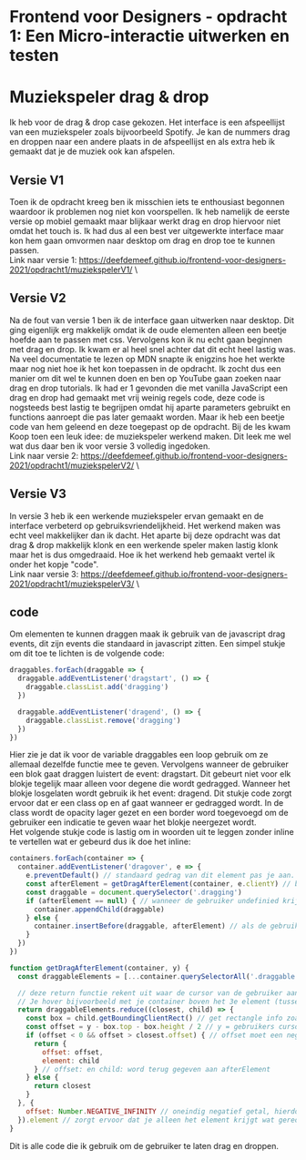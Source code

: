 # Frontend voor Designers - opdracht 1: Een Micro-interactie uitwerken en testen

# Muziekspeler drag & drop
Ik heb voor de drag & drop case gekozen.
Het interface is een afspeellijst van een muziekspeler zoals bijvoorbeeld Spotify. Je kan de nummers drag en droppen naar een andere plaats in de afspeellijst en als extra heb ik gemaakt dat je de muziek ook kan afspelen.

## Versie V1
Toen ik de opdracht kreeg ben ik misschien iets te enthousiast begonnen waardoor ik problemen nog niet kon voorspellen. Ik heb namelijk de eerste versie op mobiel gemaakt maar blijkaar werkt drag en drop hiervoor niet omdat het touch is. Ik had dus al een best ver uitgewerkte interface maar kon hem gaan omvormen naar desktop om drag en drop toe te kunnen passen. 
\
Link naar versie 1: https://deefdemeef.github.io/frontend-voor-designers-2021/opdracht1/muziekspelerV1/
\
## Versie V2
Na de fout van versie 1 ben ik de interface gaan uitwerken naar desktop. Dit ging eigenlijk erg makkelijk omdat ik de oude elementen alleen een beetje hoefde aan te passen met css. 
Vervolgens kon ik nu echt gaan beginnen met drag en drop.
Ik kwam er al heel snel achter dat dit echt heel lastig was. Na veel documentatie te lezen op MDN snapte ik enigzins hoe het werkte maar nog niet hoe ik het kon toepassen in de opdracht. Ik zocht dus een manier om dit wel te kunnen doen en ben op YouTube gaan zoeken naar drag en drop tutorials. Ik had er 1 gevonden die met vanilla JavaScript een drag en drop had gemaakt met vrij weinig regels code, deze code is nogsteeds best lastig te begrijpen omdat hij aparte parameters gebruikt en functions aanroept die pas later gemaakt worden. Maar ik heb een beetje code van hem geleend en deze toegepast op de opdracht. Bij de les kwam Koop toen een leuk idee: de muziekspeler werkend maken. Dit leek me wel wat dus daar ben ik voor versie 3 volledig ingedoken.
\
Link naar versie 2: https://deefdemeef.github.io/frontend-voor-designers-2021/opdracht1/muziekspelerV2/
\
## Versie V3
In versie 3 heb ik een werkende muziekspeler ervan gemaakt en de interface verbeterd op gebruiksvriendelijkheid. Het werkend maken was echt veel makkelijker dan ik dacht. Het aparte bij deze opdracht was dat drag & drop makkelijk klonk en een werkende speler maken lastig klonk maar het is dus omgedraaid. Hoe ik het werkend heb gemaakt vertel ik onder het kopje "code".
\
Link naar versie 3: https://deefdemeef.github.io/frontend-voor-designers-2021/opdracht1/muziekspelerV3/
\
## code
Om elementen te kunnen draggen maak ik gebruik van de javascript drag events, dit zijn events die standaard in javascript zitten.
Een simpel stukje om dit toe te lichten is de volgende code:
```JavaScript
draggables.forEach(draggable => {
  draggable.addEventListener('dragstart', () => {
    draggable.classList.add('dragging')
  })

  draggable.addEventListener('dragend', () => {
    draggable.classList.remove('dragging')
  })
})
```
Hier zie je dat ik voor de variable draggables een loop gebruik om ze allemaal dezelfde functie mee te geven. Vervolgens wanneer de gebruiker een blok gaat draggen luistert de event: dragstart. Dit gebeurt niet voor elk blokje tegelijk maar alleen voor degene die wordt gedragged. Wanneer het blokje losgelaten wordt gebruik ik het event: dragend. Dit stukje code zorgt ervoor dat er een class op en af gaat wanneer er gedragged wordt. In de class wordt de opacity lager gezet en een border word toegevoegd om de gebruiker een indicatie te geven waar het blokje neergezet wordt.
\
Het volgende stukje code is lastig om in woorden uit te leggen zonder inline te vertellen wat er gebeurd dus ik doe het inline:
```JavaScript
containers.forEach(container => {
  container.addEventListener('dragover', e => {
    e.preventDefault() // standaard gedrag van dit element pas je aan.
    const afterElement = getDragAfterElement(container, e.clientY) // bepaal boven welk element de gebruiker een element sleept
    const draggable = document.querySelector('.dragging')
    if (afterElement == null) { // wanneer de gebruiker undefinied krijgt en dus onderaan de drag container is append child onder aan de array.
      container.appendChild(draggable)
    } else {
      container.insertBefore(draggable, afterElement) // als de gebruiker het element tussen 2 elementen heeft parse de nieuwe child: draggable en insert hem voor het getal wat afterelement geeft.
    }
  })
})

function getDragAfterElement(container, y) {
  const draggableElements = [...container.querySelectorAll('.draggable:not(.dragging)')] // maak een array van de drag containers zodat we kunnen inserten en appenden

  // deze return functie rekent uit waar de cursor van de gebruiker aan het draggen is. Vervolgens retruned hij het element waar hij boven zit.
  // Je hover bijvoorbeeld met je container boven het 3e element (tussen 2 en 3 in dus) dan returned deze functie element 3 terug.
  return draggableElements.reduce((closest, child) => {
    const box = child.getBoundingClientRect() // get rectangle info zoals top, height, width etc.
    const offset = y - box.top - box.height / 2 // y = gebruikers cursor - box top - box hoogte gedeeld door 2 (het midden van de box dus)
    if (offset < 0 && offset > closest.offset) { // offset moet een negatief getal zijn omdat we anders onder een element hoveren met de drag container
      return {
        offset: offset,
        element: child
      } // offset: en child: word terug gegeven aan afterElement
    } else {
      return closest
    }
  }, {
    offset: Number.NEGATIVE_INFINITY // oneindig negatief getal, hierdoor zal de originele offset altijd groter zijn dan deze offset
  }).element // zorgt ervoor dat je alleen het element krijgt wat gereduced is.
}
```
Dit is alle code die ik gebruik om de gebruiker te laten drag en droppen.
